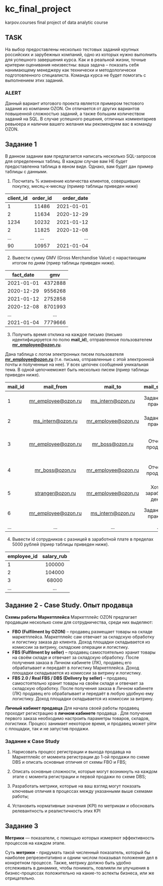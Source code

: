 # kc_final_project
karpov.courses final project of data analytic course
## TASK
На выбор предоставлены несколько тестовых заданий крупных российских и зарубежных компаний, одно из которых нужно выполнить для успешного завершения курса. Как и в реальной жизни, точные критерии оценивания неизвестны: ваша задача – показать себя нанимающему менеджеру как технически и методологически подготовленного специалиста. Команда курса не будет помогать с выполнением этих заданий.
### ALERT
Данный вариант итогового проекта является примером тестового задания из компании OZON. Он отличается от других вариантов повышенной сложностью заданий, а также большим количеством заданий на SQL. В случае успешного решения, отличных комментариев ревьюера и наличии вашего желания мы рекомендуем вас в команду OZON.

## Задание 1
В данном задании вам предлагается написать несколько SQL-запросов для определенных таблиц. В каждом случае вам НЕ будет предоставленна таблица в явном виде. Однако, вам будет дан пример таблицы с данными.

1. Посчитать % изменение количества клиентов, совершивших покупку, месяц-к-месяцу (пример таблицы приведен ниже)

| client_id | order_id | order_date |
|----------------|:---------:|----------------:|
| 1	 | 11486 |2021-01-01 |
| 2 | 11634 | 2020-12-29 |
| 1234 | 10232 | 2021-01-12 |
| 2 | 11825 | 2020-12-08 |
| ... | ... | ... |
| 90 | 10957 | 2021-01-04 |

2. Вывести сумму GMV (Gross Merchandise Value) с нарастающим итогом по дням (приер таблицы приведен ниже).

| fact_date | gmv |
|----------------|:---------:|
|2021-01-01 | 	4372888 |
| 2020-12-29 | 9556268 |
| 2021-01-12 | 2752858 |
| 2020-12-08 | 8701993 |
| ... | ... |
| 2021-01-04 | 7779666 |

3. Получить время отклика на каждое письмо (письмо идентифицируется по полю **mail_id**), отправленное пользователем **mr_employee@ozon.ru**.

Дана таблица с логом электронных писем пользователя **mr_employee@ozon.ru** (т.е. письма, отправленные с этой электронной почты и полученные на нее). У всех цепочек сообщений уникальная тема. В одной цепочкеможет быть несколько писем (приер таблицы приведен ниже).

| mail_id | mail_from | mail_to | mail_subject | timestamp |
|----------------|:---------:|:---------:|:---------:|:---------:|
| 1	| mr_employee@ozon.ru	| ms_intern@ozon.ru |	Задание для практики |	2021-01-08 12:00:03 |
| 2	| ms_intern@ozon.ru	| mr_employee@ozon.ru |	Задание для практики |	2021-01-10 13:41:34 |
| 3	| mr_employee@ozon.ru	| mr_boss@ozon.ru	| Отчет по продажам | 2021-01-10	2021-01-11 15:02:57 |
| 4	| mr_boss@ozon.ru	| mr_employee@ozon.ru	| Отчет по продажам | 2021-01-10	2021-01-18 11:03:08 |
| 5	| stranger@ozon.ru	| mr_employee@ozon.ru	| Хотите заработать денег? |	2021-01-18 12:16:44 |
| 6	| mr_employee@ozon.ru |	ms_intern@ozon.ru	| Задание для практики |	2021-01-20 19:48:54 |
| ... |	...	| ...	| ...	| ... | 

4. Вывести id сотрудников с разницей в заработной плате в пределах 5000 рублей (приер таблицы приведен ниже).

| employee_id | salary_rub |
|----------------|:---------:|
| 1 | 	100000 |
| 2 | 104000 |
| 3 | 68000 |
| ... | ... |


## Задание 2 - Case Study. Опыт продавца
**Схемы работы Маркетплейса**
Маркетплейс OZON предлагает продавцам несколько схем для сотрудничества, среди них выделяют:
- **FBO (Fulfilment by OZON)** – продавец размещает товары на складе маркетплейса. Маркетплейс сам отвечает за складскую обработку и логистику заказа до клиента. Доход площадки складывается из комиссии за витрину, складские операции и логистику.
- **FBS (Fulfilment by seller)** – продавец самостоятельно хранит товары на своём складе и отвечает за складскую обработку. После получения заказа в Личном кабинете (ЛК), продавец его обрабатывает и передаёт в логистику Маркетплейса. Доход площадки складывается из комиссии за витрину и логистику.
- **FBS 2.0 / Real FBS / DBS (Delivery by seller)** – продавец самостоятельно хранит товары на своём складе и отвечает за складскую обработку. После получения заказа в Личном кабинете (ЛК) продавец его обрабатывает и передаёт в любую удобную ему логистику. Доход площадки складывается из комиссии за витрину.

**Личный кабинет продавца**
Для начала своей работы продавец проходит регистрацию в **личном кабинете** продавца . Для получения первого заказа необходимо настроить параметры товаров, складов, логистики. Процесс занимает некоторое время, и продавец может уйти с площадки, так и не запустив продажи.

### Задание к Case Study

1. Нарисовать процесс регистрации и выхода продавца на Маркетплейс от момента регистрации до 1-ой продажи по схеме DBS и описать основные отличия от схемы FBO и FBS;

2. Описать основные сложности, которые могут возникнуть на каждом этапе с момента регистрации и первой продажи по схеме DBS;

3. Разработать метрики, которые на ваш взгляд могут показать ключевые отличия в процессах между указанными выше схемами работы;

4. Установить нормативные значения (KPI) по метрикам и обосновать релевантность и реалистичность этих KPI

## Задание 3
**Метрики** — показатели, с помощью которых измеряют эффективность процессов на каждом этапе.

Суть **метрики** - придумать такой численный показатель, который бы наиболее репрезентативно и одним числом показывал положение дел в конкретном процессе. Также, метрику должно быть удобно отслеживать в динамике, чтобы понимать, повлияли ли улучшения в бизнес-процессах положительно на какие-то аспекты бизнеса, или же отрицательно.

